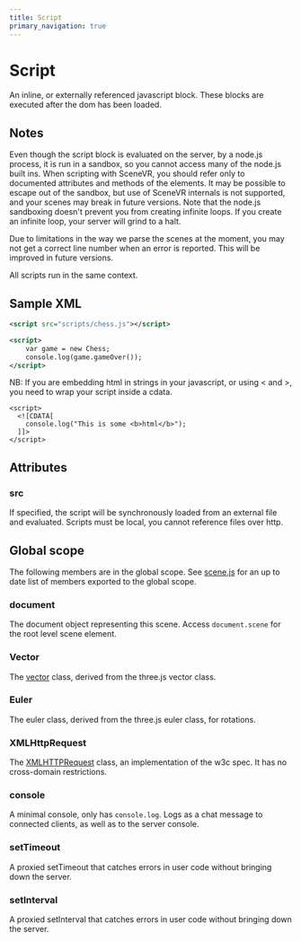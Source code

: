 ```yaml
---
title: Script
primary_navigation: true
---
```


# Script

An inline, or externally referenced javascript block. These blocks are executed after the dom has been loaded. 

## Notes

Even though the script block is evaluated on the server, by a node.js process, it is run in a sandbox, so you cannot access many of the node.js built ins. When scripting with SceneVR, you should refer only to documented attributes and methods of the elements. It may be possible to escape out of the sandbox, but use of SceneVR internals is not supported, and your scenes may break in future versions. Note that the node.js sandboxing doesn't prevent you from creating infinite loops. If you create an infinite loop, your server will grind to a halt.

Due to limitations in the way we parse the scenes at the moment, you may not get a correct line number when an error is reported. This will be improved in future versions.

All scripts run in the same context.

## Sample XML

```xml
<script src="scripts/chess.js"></script>

<script>
    var game = new Chess;
    console.log(game.gameOver());
</script>
```

NB: If you are embedding html in strings in your javascript, or using < and >, you need to wrap your script inside a cdata.

```
<script>
  <![CDATA[
    console.log("This is some <b>html</b>");
  ]]>
</script>
```

## Attributes

### src

If specified, the script will be synchronously loaded from an external file and evaluated. Scripts must be local, you cannot reference files over http.

## Global scope

The following members are in the global scope. See [scene.js](https://github.com/bnolan/scenevr/blob/master/elements/scene.js) for an up to date list of members exported to the global scope.

### document

The document object representing this scene. Access `document.scene` for the root level scene element.

### Vector

The [vector](/vector.html) class, derived from the three.js vector class.

### Euler

The euler class, derived from the three.js euler class, for rotations.

### XMLHttpRequest

The [XMLHTTPRequest](http://www.w3.org/TR/XMLHttpRequest/) class, an implementation of the w3c spec. It has no cross-domain restrictions.

### console

A minimal console, only has `console.log`. Logs as a chat message to connected clients, as well as to the server console.

### setTimeout

A proxied setTimeout that catches errors in user code without bringing down the server.

### setInterval

A proxied setInterval that catches errors in user code without bringing down the server.
